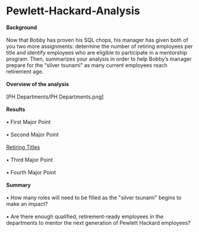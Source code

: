 # Pewlett-Hackard-Analysis

**Background**<br><br>
Now that Bobby has proven his SQL chops, his manager has given both of you two more assignments: determine the number of retiring employees per title and identify employees who are eligible to participate in a mentorship program. Then, summarizes your analysis in order to help  Bobby’s manager prepare for the “silver tsunami” as many current employees reach retirement age.<br><br>
**Overview of the analysis**<br><br>
[PH Departments/PH Departments.png]<br><br>
**Results**<br><br>
•	First Major Point<br><br>
•	Second Major Point<br><br>
[Retiring Titles](https://github.com/whitneyshine/Pewlett-Hackard-Analysis/blob/main/Data/retiring_titles.csv)<br><br>
•	Third Major Point<br><br>
•	Fourth Major Point<br><br>
**Summary**<br><br> 
•	How many roles will need to be filled as the "silver tsunami" begins to make an impact?<br><br>
•	Are there enough qualified, retirement-ready employees in the departments to mentor the next generation of Pewlett Hackard employees?
